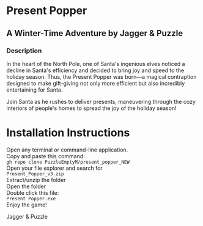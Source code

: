 # Present Popper
## A Winter-Time Adventure by Jagger & Puzzle

### Description

In the heart of the North Pole, one of Santa's ingenious elves noticed a decline in Santa's efficiency and decided to bring joy and speed to the holiday season. Thus, the Present Popper was born—a magical contraption designed to make gift-giving not only more efficient but also incredibly entertaining for Santa. <br>

Join Santa as he rushes to deliver presents, maneuvering through the cozy interiors of people's homes to spread the joy of the holiday season! <br>

# Installation Instructions
Open any terminal or command-line application. <br>
Copy and paste this command: <br>
```gh repo clone PuzzleEmptyM/present_popper_NEW``` <br>
Open your file explorer and search for <br>
```Present_Popper_v3.zip``` <br>
Extract/unzip the folder <br>
Open the folder <br>
Double click this file: <br>
```Present Popper.exe``` <br>
Enjoy the game! <br>

Jagger & Puzzle
